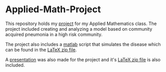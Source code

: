 # Applied-Math-Project

This repository holds my [project](https://github.com/LucasHasting/Applied-Math-Project/blob/main/Community_Acquired_Pneumonia.pdf) for my Applied Mathematics class. The project included creating and analyzing a model based on community acquired pneumonia in a high risk community.

The project also includes a [matlab](https://www.mathworks.com/help/install/ug/install-products-with-internet-connection.html) script that simulates the disease which can be found in the [LaTeX zip file](https://github.com/LucasHasting/Applied-Math-Project/blob/main/Community-Acquired%20Pneumonia.zip).

A [presentation](https://github.com/LucasHasting/Applied-Math-Project/blob/main/Community_Acquired_Pneumonia_Presentation.pdf) was also made for the project and it's [LaTeX zip file](https://github.com/LucasHasting/Applied-Math-Project/blob/main/Community-Acquired%20Pneumonia%20Presentation.zip) is also included.
